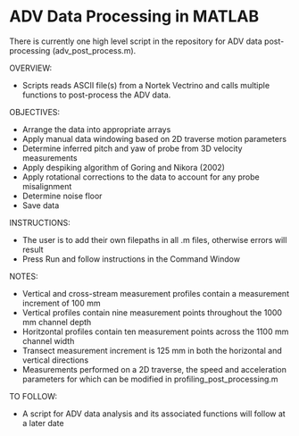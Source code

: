 # ADV Data Processing in MATLAB

There is currently one high level script in the repository for ADV data post-processing (adv_post_process.m).

OVERVIEW:
- Scripts reads ASCII file(s) from a Nortek Vectrino and calls multiple functions to post-process the ADV data.


OBJECTIVES:
- Arrange the data into appropriate arrays
- Apply manual data windowing based on 2D traverse motion parameters
- Determine inferred pitch and yaw of probe from 3D velocity measurements
- Apply despiking algorithm of Goring and Nikora (2002)
- Apply rotational corrections to the data to account for any probe misalignment
- Determine noise floor
- Save data


INSTRUCTIONS:
- The user is to add their own filepaths in all .m files, otherwise errors will result
- Press Run and follow instructions in the Command Window


NOTES:
- Vertical and cross-stream measurement profiles contain a measurement increment of 100 mm
- Vertical profiles contain nine measurement points throughout the 1000 mm channel depth
- Horitzontal profiles contain ten measurement points across the 1100 mm channel width
- Transect measurement increment is 125 mm in both the horizontal and vertical directions
- Measurements performed on a 2D traverse, the speed and acceleration parameters for which can be modified in profiling_post_processing.m


TO FOLLOW:
- A script for ADV data analysis and its associated functions will follow at a later date
